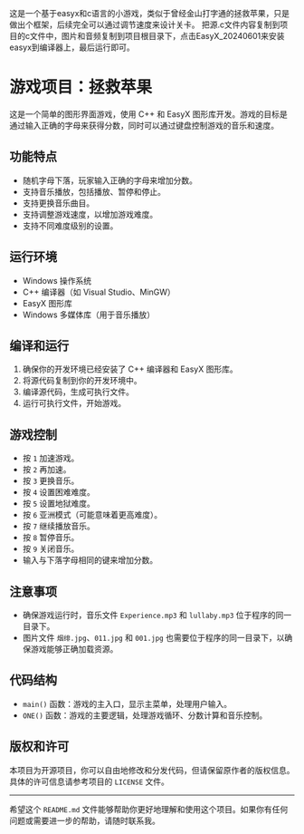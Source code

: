 这是一个基于easyx和c语言的小游戏，类似于曾经金山打字通的拯救苹果，只是做出个框架，后续完全可以通过调节速度来设计关卡。
把源.c文件内容复制到项目的c文件中，图片和音频复制到项目根目录下，点击EasyX_20240601来安装easyx到编译器上，最后运行即可。


# 游戏项目：拯救苹果

这是一个简单的图形界面游戏，使用 C++ 和 EasyX 图形库开发。游戏的目标是通过输入正确的字母来获得分数，同时可以通过键盘控制游戏的音乐和速度。

## 功能特点

- 随机字母下落，玩家输入正确的字母来增加分数。
- 支持音乐播放，包括播放、暂停和停止。
- 支持更换音乐曲目。
- 支持调整游戏速度，以增加游戏难度。
- 支持不同难度级别的设置。

## 运行环境

- Windows 操作系统
- C++ 编译器（如 Visual Studio、MinGW）
- EasyX 图形库
- Windows 多媒体库（用于音乐播放）

## 编译和运行

1. 确保你的开发环境已经安装了 C++ 编译器和 EasyX 图形库。
2. 将源代码复制到你的开发环境中。
3. 编译源代码，生成可执行文件。
4. 运行可执行文件，开始游戏。

## 游戏控制

- 按 `1` 加速游戏。
- 按 `2` 再加速。
- 按 `3` 更换音乐。
- 按 `4` 设置困难难度。
- 按 `5` 设置地狱难度。
- 按 `6` 亚洲模式（可能意味着更高难度）。
- 按 `7` 继续播放音乐。
- 按 `8` 暂停音乐。
- 按 `9` 关闭音乐。
- 输入与下落字母相同的键来增加分数。

## 注意事项

- 确保游戏运行时，音乐文件 `Experience.mp3` 和 `lullaby.mp3` 位于程序的同一目录下。
- 图片文件 `烟绯.jpg`、`011.jpg` 和 `001.jpg` 也需要位于程序的同一目录下，以确保游戏能够正确加载资源。

## 代码结构

- `main()` 函数：游戏的主入口，显示主菜单，处理用户输入。
- `ONE()` 函数：游戏的主要逻辑，处理游戏循环、分数计算和音乐控制。

## 版权和许可

本项目为开源项目，你可以自由地修改和分发代码，但请保留原作者的版权信息。具体的许可信息请参考项目的 `LICENSE` 文件。

---

希望这个 `README.md` 文件能够帮助你更好地理解和使用这个项目。如果你有任何问题或需要进一步的帮助，请随时联系我。
